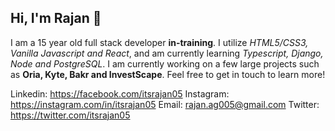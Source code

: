 ## Hi, I'm Rajan 👋

I am a 15 year old full stack developer **in-training**. I utilize _HTML5/CSS3, Vanilla Javascript and React_, and am currently learning _Typescript, Django, Node and PostgreSQL_. I am currently working on a few large projects such as __Oria, Kyte, Bakr and InvestScape__. Feel free to get in touch to learn more!

Linkedin: https://facebook.com/itsrajan05
Instagram: https://instagram.com/in/itsrajan05
Email: rajan.ag005@gmail.com
Twitter: https://twitter.com/itsrajan05
